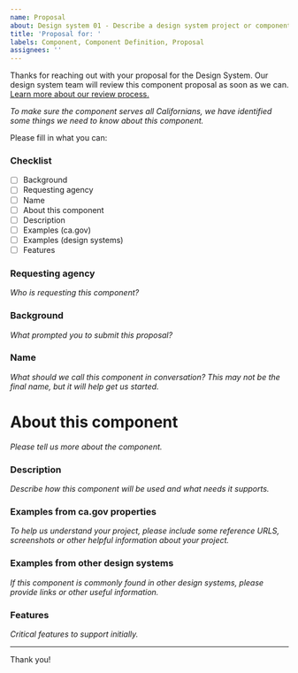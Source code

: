 ```yaml
---
name: Proposal
about: Design system 01 - Describe a design system project or component
title: 'Proposal for: '
labels: Component, Component Definition, Proposal
assignees: ''
---
```


Thanks for reaching out with your proposal for the Design System.
Our design system team will review this component proposal as soon as we can.
[Learn more about our review process.](#tbd)

*To make sure the component serves all Californians, we have identified some things we need to know about this component.*

Please fill in what you can:

### Checklist
- [ ] Background
- [ ] Requesting agency
- [ ] Name
- [ ] About this component
- [ ] Description
- [ ] Examples (ca.gov)
- [ ] Examples (design systems)
- [ ] Features

### Requesting agency
*Who is requesting this component?*

### Background
*What prompted you to submit this proposal?*

### Name
*What should we call this component in conversation? This may not be the final name, but it will help get us started.*

# About this component
*Please tell us more about the component.*

### Description
*Describe how this component will be used and what needs it supports.*

### Examples from ca.gov properties
*To help us understand your project, please include some reference URLS, screenshots or other helpful information about your project.*

### Examples from other design systems
*If this component is commonly found in other design systems, please provide links or other useful information.*

### Features
*Critical features to support initially.*


---

Thank you!
